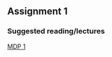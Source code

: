 ## Assignment 1

### Suggested reading/lectures

[MDP 1](https://www.youtube.com/watch?v=4LW3H_Jinr4)

